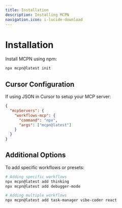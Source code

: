 ```yaml
---
title: Installation
description: Installing MCPN
navigation.icon: i-lucide-download
---
```


# Installation

Install MCPN using npm:

```bash
npx mcpn@latest init
```

## Cursor Configuration

If using JSON in Cursor to setup your MCP server:

```json
{
  "mcpServers": {
    "workflows-mcp": {
      "command": "npx",
      "args": ["mcpn@latest"]
    }
  }
}
```

## Additional Options

To add specific workflows or presets:

```bash
# Adding specific workflows
npx mcpn@latest add thinking
npx mcpn@latest add debugger-mode

# Adding multiple workflows
npx mcpn@latest add task-manager vibe-coder react
```

